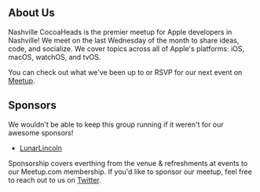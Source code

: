## About Us

Nashville CocoaHeads is the premier meetup for Apple developers in Nashville! We meet on the last Wednesday of the month to share ideas, code, and socialize. We cover topics across all of Apple's platforms: iOS, macOS, watchOS, and tvOS.

You can check out what we've been up to or RSVP for our next event on [Meetup].

## Sponsors

We wouldn't be able to keep this group running if it weren't for our awesome sponsors!

- [LunarLincoln]

Sponsorship covers everthing from the venue & refreshments at events to our Meetup.com membership.
If you'd like to sponsor our meetup, feel free to reach out to us on [Twitter].

<!-- LINKS -->

[Twitter]: https://twitter.com/nashcocoaheads
[Youtube]: https://www.youtube.com/channel/UCAzTFMlJjzXJ4A5--KfBjaw
[Meetup]:  https://www.meetup.com/Nashville-CocoaHeads/events/

[LunarLincoln]: http://www.lunarlincoln.com